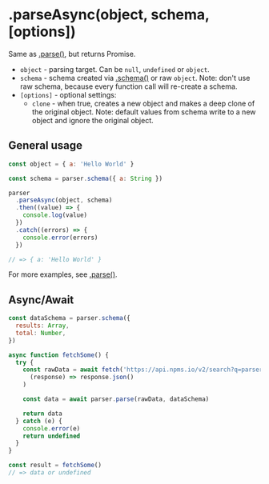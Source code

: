 # .parseAsync(object, schema, [options])

Same as [.parse()](./parse.md), but returns Promise.

- `object` - parsing target. Can be `null`, `undefined` or `object`.
- `schema` - schema created via [.schema()](./schema.md) or raw `object`. Note: don't use raw schema, because every function call will re-create a schema.
- `[options]` - optional settings:
  - `clone` - when true, creates a new object and makes a deep clone of the original object. Note: default values from schema write to a new object and ignore the original object.

## General usage

```javascript
const object = { a: 'Hello World' }

const schema = parser.schema({ a: String })

parser
  .parseAsync(object, schema)
  .then((value) => {
    console.log(value)
  })
  .catch((errors) => {
    console.error(errors)
  })

// => { a: 'Hello World' }
```

For more examples, see [.parse()](./parse.md).

## Async/Await

```javascript
const dataSchema = parser.schema({
  results: Array,
  total: Number,
})

async function fetchSome() {
  try {
    const rawData = await fetch('https://api.npms.io/v2/search?q=parser').then(
      (response) => response.json()
    )

    const data = await parser.parse(rawData, dataSchema)

    return data
  } catch (e) {
    console.error(e)
    return undefined
  }
}

const result = fetchSome()
// => data or undefined
```
